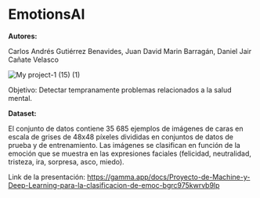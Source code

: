 # EmotionsAI
**Autores:**

Carlos Andrés Gutiérrez Benavides, Juan David Marin Barragán, Daniel Jair Cañate Velasco

![My project-1 (15) (1)](https://github.com/jdavidmb/EmotionAI/assets/101914512/76837a2d-2416-4281-b9ad-3f471dd43158)


Objetivo: Detectar tempranamente problemas relacionados a la salud mental.

**Dataset:** 

El conjunto de datos contiene 35 685 ejemplos de imágenes de caras en escala de grises de 48x48 píxeles divididas en conjuntos de datos de prueba y de entrenamiento. Las imágenes se clasifican en función de la emoción que se muestra en las expresiones faciales (felicidad, neutralidad, tristeza, ira, sorpresa, asco, miedo).

Link de la presentación: https://gamma.app/docs/Proyecto-de-Machine-y-Deep-Learning-para-la-clasificacion-de-emoc-bgrc975kwrvb9lp

